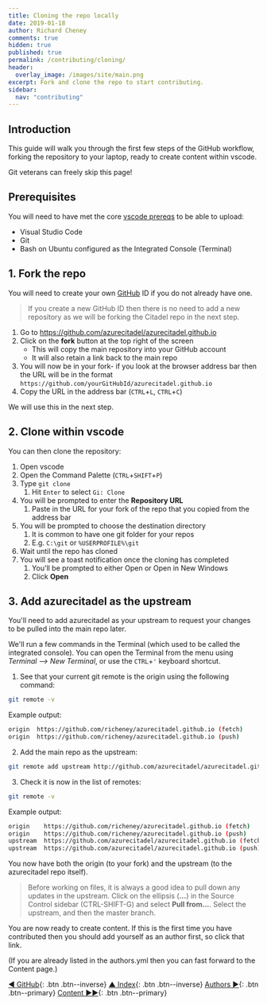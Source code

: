 ```yaml
---
title: Cloning the repo locally
date: 2019-01-18
author: Richard Cheney
comments: true
hidden: true
published: true
permalink: /contributing/cloning/
header:
  overlay_image: /images/site/main.png
excerpt: Fork and clone the repo to start contributing.
sidebar:
  nav: "contributing"
---
```


## Introduction

This guide will walk you through the first few steps of the GitHub workflow, forking the repository to your laptop, ready to create content within vscode.

Git veterans can freely skip this page!

## Prerequisites

You will need to have met the core [vscode prereqs](/prereqs/vscode) to be able to upload:

* Visual Studio Code
* Git
* Bash on Ubuntu configured as the Integrated Console (Terminal)

## 1. Fork the repo

You will need to create your own [GitHub](https://github.com/join) ID if you do not already have one.

> If you create a new GitHub ID then there is no need to add a new repository as we will be forking the Citadel repo in the next step.

1. Go to <https://github.com/azurecitadel/azurecitadel.github.io>
1. Click on the **fork** button at the top right of the screen
    * This will copy the main repository into your GitHub account
    * It will also retain a link back to the main repo
1. You will now be in your fork- if you look at the browser address bar then the URL will be in the format `https://github.com/yourGitHubId/azurecitadel.github.io`
1. Copy the URL in the address bar (`CTRL`+`L`, `CTRL`+`C`)

We will use this in the next step.

## 2. Clone within vscode

You can then clone the repository:

1. Open vscode
1. Open the Command Palette (`CTRL`+`SHIFT`+`P`)
1. Type `git clone`
    1. Hit `Enter` to select `Gi: Clone`
1. You will be prompted to enter the **Repository URL**
    1. Paste in the URL for your fork of the repo that you copied from the address bar
1. You will be prompted to choose the destination directory
   1. It is common to have one git folder for your repos
   1. E.g. `C:\git` or `%USERPROFILE%\git`
1. Wait until the repo has cloned
1. You will see a toast notification once the cloning has completed
    1. You'll be prompted to either Open or Open in New Windows
    1. Click **Open**

## 3. Add azurecitadel as the upstream

You'll need to add azurecitadel as your upstream to request your changes to be pulled into the main repo later.

We'll run a few commands in the Terminal (which used to be called the integrated console). You can open the Terminal from the menu using _Terminal --> New Terminal_, or use the `CTRL`+`'` keyboard shortcut.

1. See that your current git remote is the origin using the following command:

```bash
git remote -v
```

Example output:

```bash
origin  https://github.com/richeney/azurecitadel.github.io (fetch)
origin  https://github.com/richeney/azurecitadel.github.io (push)
```

2. Add the main repo as the upstream:

```bash
git remote add upstream http://github.com/azurecitadel/azurecitadel.github.io
```

3. Check it is now in the list of remotes:

```bash
git remote -v
```

Example output:

```bash
origin    https://github.com/richeney/azurecitadel.github.io (fetch)
origin    https://github.com/richeney/azurecitadel.github.io (push)
upstream  https://github.com/azurecitadel/azurecitadel.github.io (fetch)
upstream  https://github.com/azurecitadel/azurecitadel.github.io (push)
```

You now have both the origin (to your fork) and the upstream (to the azurecitadel repo itself).

> Before working on files, it is always a good idea to pull down any updates in the upstream.   Click on the ellipsis (**...**) in the Source Control sidebar (CTRL-SHIFT-G) and select **Pull from...**. Select the upstream, and then the master branch.

You are now ready to create content. If this is the first time you have contributed then you should add yourself as an author first, so click that link.

(If you are already listed in the authors.yml then you can fast forward to the Content page.)

[◄ GitHub](../github){: .btn .btn--inverse} [▲ Index](../#index){: .btn .btn--inverse} [Authors ►](../authors){: .btn .btn--primary} [Content ►►](../content){: .btn .btn--primary}
